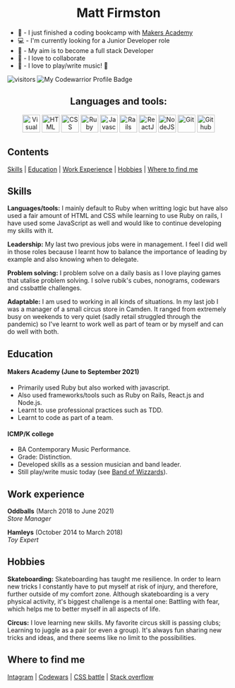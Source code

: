 <h1 align='center'>Matt Firmston</h1>

- :seedling: - I just finished a coding bookcamp with [Makers Academy](https://makers.tech/)
- :computer: - I'm currently looking for a Junior Developer role
- :dart: - My aim is to become a full stack Developer
- :dancers: - I love to collaborate
- :guitar: - I love to play/write music! :metal:

<span align='left'>![visitors](https://visitor-badge.glitch.me/badge?page_id=78556191)</span>
<span align='right'>![My Codewarrior Profile Badge](https://www.codewars.com/users/YoFirmy/badges/micro)</span>

<div align='center'>
  <h2>Languages and tools:</h2>
  <img alt="Visual Studio Code" width="40px" src="https://pics.freeicons.io/uploads/icons/png/14178750871552037061-512.png" />
  <img alt="HTML" width="40px" src="https://pics.freeicons.io/uploads/icons/png/8804286661557996995-512.png" />
  <img alt="CSS" width="40px" src="https://pics.freeicons.io/uploads/icons/png/632690741557997006-512.png" />
  <img alt="Ruby" width="40px" src="https://pics.freeicons.io/uploads/icons/png/4090158241551942644-512.png" />
  <img alt="Javascript" width="40px" src="https://pics.freeicons.io/uploads/icons/png/21088442871540553614-512.png" />
  <img alt="Rails" width="40px" src="https://pics.freeicons.io/uploads/icons/png/2219791841551942639-512.png" />
  <img alt="ReactJS" width="40px" src="https://pics.freeicons.io/uploads/icons/png/8575147831553750379-64.png" />
  <img alt="NodeJS" width="40px" src="https://pics.freeicons.io/uploads/icons/png/15056343581551942278-512.png" />
  <img alt="Git" width="40px" src="https://pics.freeicons.io/uploads/icons/png/9374299221540553610-512.png" />
  <img alt="Github" width="40px" src="https://pics.freeicons.io/uploads/icons/png/10412341841540553610-512.png" />
</div>

## Contents
[Skills](#skills) | [Education](#education) | [Work Experience](#work-experience) | [Hobbies](#hobbies) | [Where to find me](#Where-to-find-me)

## Skills
**Languages/tools:** I mainly default to Ruby when writting logic but have also used a fair amount of HTML and CSS while learning to use Ruby on rails, I have used some JavaScript as well and would like to continue developing my skills with it.

**Leadership:** My last two previous jobs were in management. I feel I did well in those roles because I learnt how to balance the importance of leading by example and also knowing when to delegate.

**Problem solving:** I problem solve on a daily basis as I love playing games that utalise problem solving. I solve rubik's cubes, nonograms, codewars and cssbattle challenges.

**Adaptable:** I am used to working in all kinds of situations. In my last job I was a manager of a small circus store in Camden. It ranged from extremely busy on weekends to very quiet (sadly retail struggled through the pandemic) so I've learnt to work well as part of team or by myself and can do well with both.

## Education
#### Makers Academy (June to September 2021)
- Primarily used Ruby but also worked with javascript.
- Also used frameworks/tools such as Ruby on Rails, React.js and Node.js.
- Learnt to use professional practices such as TDD.
- Learnt to code as part of a team.

#### ICMP/K college
- BA Contemporary Music Performance.
- Grade: Distinction.
- Developed skills as a session musician and band leader.
- Still play/write music today (see [Band of Wizzards](https://soundcloud.com/bandofwizzards/)).

## Work experience
**Oddballs** (March 2018 to June 2021)  
_Store Manager_

**Hamleys** (October 2014 to March 2018)  
_Toy Expert_

## Hobbies
**Skateboarding:** Skateboarding has taught me resilience. In order to learn new tricks I constantly have to put myself at risk of injury, and therefore, further outside of my comfort zone. Although skateboarding is a very physical activity, it's biggest challenge is a mental one: Battling with fear, which helps me to better myself in all aspects of life.

**Circus:** I love learning new skills. My favorite circus skill is passing clubs; Learning to juggle as a pair (or even a group). It's always fun sharing new tricks and ideas, and there seems like no limit to the possibilities.

## Where to find me
[Intagram](https://www.instagram.com/mattfirmston/) | [Codewars](https://www.codewars.com/users/YoFirmy) | [CSS battle](https://cssbattle.dev/player/yofirmy) | [Stack overflow](https://stackoverflow.com/users/15154036/yofirmy)

